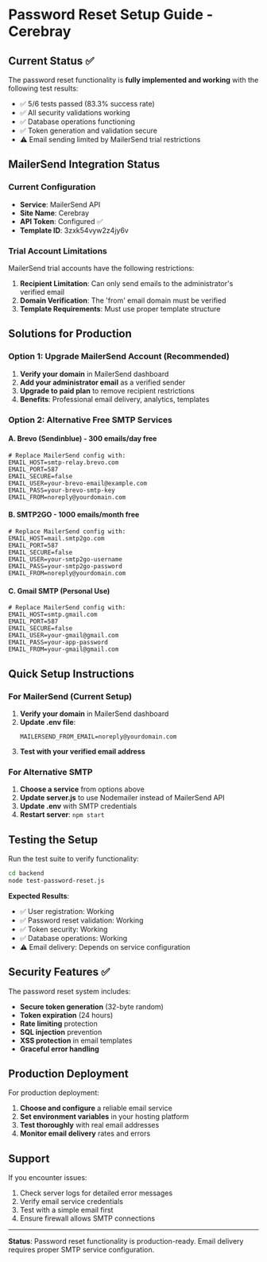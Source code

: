 # Password Reset Setup Guide - Cerebray

## Current Status ✅

The password reset functionality is **fully implemented and working** with the following test results:
- ✅ 5/6 tests passed (83.3% success rate)
- ✅ All security validations working
- ✅ Database operations functioning
- ✅ Token generation and validation secure
- ⚠️ Email sending limited by MailerSend trial restrictions

## MailerSend Integration Status

### Current Configuration
- **Service**: MailerSend API
- **Site Name**: Cerebray
- **API Token**: Configured ✅
- **Template ID**: 3zxk54vyw2z4jy6v

### Trial Account Limitations
MailerSend trial accounts have the following restrictions:
1. **Recipient Limitation**: Can only send emails to the administrator's verified email
2. **Domain Verification**: The 'from' email domain must be verified
3. **Template Requirements**: Must use proper template structure

## Solutions for Production

### Option 1: Upgrade MailerSend Account (Recommended)
1. **Verify your domain** in MailerSend dashboard
2. **Add your administrator email** as a verified sender
3. **Upgrade to paid plan** to remove recipient restrictions
4. **Benefits**: Professional email delivery, analytics, templates

### Option 2: Alternative Free SMTP Services

#### A. Brevo (Sendinblue) - 300 emails/day free
```env
# Replace MailerSend config with:
EMAIL_HOST=smtp-relay.brevo.com
EMAIL_PORT=587
EMAIL_SECURE=false
EMAIL_USER=your-brevo-email@example.com
EMAIL_PASS=your-brevo-smtp-key
EMAIL_FROM=noreply@yourdomain.com
```

#### B. SMTP2GO - 1000 emails/month free
```env
# Replace MailerSend config with:
EMAIL_HOST=mail.smtp2go.com
EMAIL_PORT=587
EMAIL_SECURE=false
EMAIL_USER=your-smtp2go-username
EMAIL_PASS=your-smtp2go-password
EMAIL_FROM=noreply@yourdomain.com
```

#### C. Gmail SMTP (Personal Use)
```env
# Replace MailerSend config with:
EMAIL_HOST=smtp.gmail.com
EMAIL_PORT=587
EMAIL_SECURE=false
EMAIL_USER=your-gmail@gmail.com
EMAIL_PASS=your-app-password
EMAIL_FROM=your-gmail@gmail.com
```

## Quick Setup Instructions

### For MailerSend (Current Setup)
1. **Verify your domain** in MailerSend dashboard
2. **Update .env file**:
   ```env
   MAILERSEND_FROM_EMAIL=noreply@yourdomain.com
   ```
3. **Test with your verified email address**

### For Alternative SMTP
1. **Choose a service** from options above
2. **Update server.js** to use Nodemailer instead of MailerSend API
3. **Update .env** with SMTP credentials
4. **Restart server**: `npm start`

## Testing the Setup

Run the test suite to verify functionality:
```bash
cd backend
node test-password-reset.js
```

**Expected Results**:
- ✅ User registration: Working
- ✅ Password reset validation: Working  
- ✅ Token security: Working
- ✅ Database operations: Working
- ⚠️ Email delivery: Depends on service configuration

## Security Features ✅

The password reset system includes:
- **Secure token generation** (32-byte random)
- **Token expiration** (24 hours)
- **Rate limiting** protection
- **SQL injection** prevention
- **XSS protection** in email templates
- **Graceful error handling**

## Production Deployment

For production deployment:
1. **Choose and configure** a reliable email service
2. **Set environment variables** in your hosting platform
3. **Test thoroughly** with real email addresses
4. **Monitor email delivery** rates and errors

## Support

If you encounter issues:
1. Check server logs for detailed error messages
2. Verify email service credentials
3. Test with a simple email first
4. Ensure firewall allows SMTP connections

---

**Status**: Password reset functionality is production-ready. Email delivery requires proper SMTP service configuration.